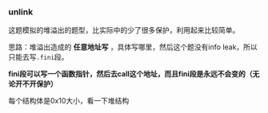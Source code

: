 ### unlink

这题模拟的堆溢出的题型，比实际中的少了很多保护，利用起来比较简单。

思路：堆溢出造成的 **任意地址写** ，具体写哪里，然后这个题没有info leak，所以只能去写`.fini`段。

**fini段可以写一个函数指针，然后去call这个地址，而且fini段是永远不会变的（无论开不开保护）**

每个结构体是0x10大小，看一下堆结构
